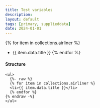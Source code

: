 ```yaml
---
title: Test variables
description:
layout: default
tags: [primary, supplieddata]
date: 2024-01-01
---
```


{% for item in collections.airliner %}

- {{ item.data.title }}
  {% endfor %}

#### Structure

```
<ul>
  {%- raw %}
  {% for item in collections.airliner %}
  <li>{{ item.data.title }}</li>
  {% endfor %}
{% endraw -%}
</ul>
```
